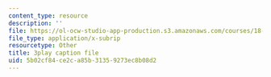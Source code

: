 ```yaml
---
content_type: resource
description: ''
file: https://ol-ocw-studio-app-production.s3.amazonaws.com/courses/18-01sc-single-variable-calculus-fall-2010/5b02cf84ce2ca85b31359273ec8b08d2_-CsEPYeSBsg.srt
file_type: application/x-subrip
resourcetype: Other
title: 3play caption file
uid: 5b02cf84-ce2c-a85b-3135-9273ec8b08d2
---
```

